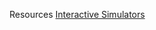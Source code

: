 Resources
[Interactive Simulators](https://phet.colorado.edu/en/simulations/category/chemistry)


<!--stackedit_data:
eyJoaXN0b3J5IjpbMTQxMDg5MjI0OV19
-->
